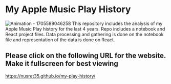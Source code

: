# My Apple Music Play History
![Animation - 1705589046258](https://github.com/nusret35/my-play-history/assets/96892300/41cb0d50-3a5b-4430-adcc-24dbb7c952d3)
This repository includes the analysis of my Apple Music Play history for the last 4 years. Repo includes a notebook and React project files. Data processing and gathering is done on the notebook file and representation of the data is done on React.

## Please click on the following URL for the website. Make it fullscreen for best viewing
 https://nusret35.github.io/my-play-history/
